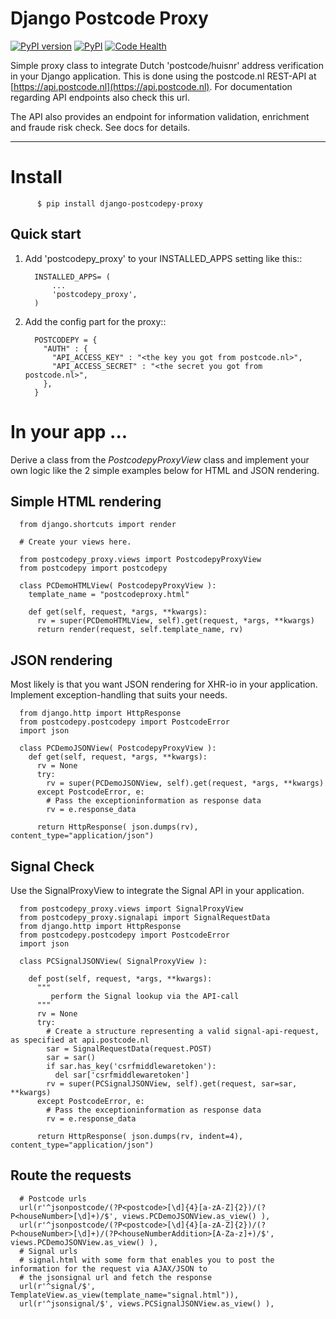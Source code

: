 Django Postcode Proxy
=========================

[![PyPI version](https://badge.fury.io/py/django-postcodepy-proxy.svg)](http://badge.fury.io/py/django-postcodepy-proxy)
[![PyPI](https://img.shields.io/pypi/dm/django-postcodepy-proxy.svg)]()
[![Code Health](https://landscape.io/github/hootnot/django-postcodepy-proxy/master/landscape.svg?style=flat)](https://landscape.io/github/hootnot/django-postcodepy-proxy/master)

Simple proxy class to integrate Dutch 'postcode/huisnr' address verification in your Django application.
This is done using the postcode.nl REST-API at [https://api.postcode.nl](https://api.postcode.nl). For documentation
regarding API endpoints also check this url.

The API also provides an endpoint for information validation, enrichment and fraude risk check. See docs for details.

---

Install
=========

          $ pip install django-postcodepy-proxy



Quick start
-----------------

1. Add 'postcodepy_proxy' to your INSTALLED_APPS setting like this::

         INSTALLED_APPS= (
             ...
             'postcodepy_proxy',
         )

2. Add the config part for the proxy::

         POSTCODEPY = {
           "AUTH" : {
             "API_ACCESS_KEY" : "<the key you got from postcode.nl>",
             "API_ACCESS_SECRET" : "<the secret you got from postcode.nl>",
           },
         }

In your app ...
================

Derive a class from the *PostcodepyProxyView* class and implement your own logic like the 2 simple examples below for HTML and JSON rendering.

## Simple HTML rendering
 
      from django.shortcuts import render

      # Create your views here.

      from postcodepy_proxy.views import PostcodepyProxyView
      from postcodepy import postcodepy

      class PCDemoHTMLView( PostcodepyProxyView ):
        template_name = "postcodeproxy.html"
      
        def get(self, request, *args, **kwargs):
          rv = super(PCDemoHTMLView, self).get(request, *args, **kwargs)
          return render(request, self.template_name, rv)


## JSON rendering

Most likely is that you want JSON rendering for XHR-io in your application. Implement exception-handling that suits your needs.


      from django.http import HttpResponse
      from postcodepy.postcodepy import PostcodeError
      import json

      class PCDemoJSONView( PostcodepyProxyView ):
        def get(self, request, *args, **kwargs):
          rv = None
          try:
            rv = super(PCDemoJSONView, self).get(request, *args, **kwargs)
          except PostcodeError, e:
            # Pass the exceptioninformation as response data
            rv = e.response_data

          return HttpResponse( json.dumps(rv), content_type="application/json")


## Signal Check 

Use the SignalProxyView to integrate the Signal API in your application.

      from postcodepy_proxy.views import SignalProxyView
      from postcodepy_proxy.signalapi import SignalRequestData
      from django.http import HttpResponse
      from postcodepy.postcodepy import PostcodeError
      import json

      class PCSignalJSONView( SignalProxyView ):
      
        def post(self, request, *args, **kwargs):
          """
             perform the Signal lookup via the API-call
          """
          rv = None
          try:
            # Create a structure representing a valid signal-api-request, as specified at api.postcode.nl
            sar = SignalRequestData(request.POST)
            sar = sar()
            if sar.has_key('csrfmiddlewaretoken'):
              del sar['csrfmiddlewaretoken']
            rv = super(PCSignalJSONView, self).get(request, sar=sar, **kwargs)
          except PostcodeError, e:
            # Pass the exceptioninformation as response data
            rv = e.response_data
      
          return HttpResponse( json.dumps(rv, indent=4), content_type="application/json")


## Route the requests

      # Postcode urls
      url(r'^jsonpostcode/(?P<postcode>[\d]{4}[a-zA-Z]{2})/(?P<houseNumber>[\d]+)/$', views.PCDemoJSONView.as_view() ),
      url(r'^jsonpostcode/(?P<postcode>[\d]{4}[a-zA-Z]{2})/(?P<houseNumber>[\d]+)/(?P<houseNumberAddition>[A-Za-z]+)/$', views.PCDemoJSONView.as_view() ),
      # Signal urls
      # signal.html with some form that enables you to post the information for the request via AJAX/JSON to
      # the jsonsignal url and fetch the response
      url(r'^signal/$', TemplateView.as_view(template_name="signal.html")),
      url(r'^jsonsignal/$', views.PCSignalJSONView.as_view() ),

